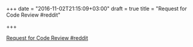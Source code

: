 +++
date = "2016-11-02T21:15:09+03:00"
draft = true
title = "Request for Code Review  #reddit"

+++

<p><a href="https://t.co/NA5hINYfCZ">Request for Code Review  #reddit</a></p>
